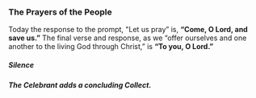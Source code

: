 ### The Prayers of the People
Today the response to the prompt, "Let us pray” is, **“Come, O Lord, and save us.”** The final verse and response, as we “offer ourselves and one another to the living God through Christ,” is **“To you, O Lord.”**
##### Silence
##### The Celebrant adds a concluding Collect.
